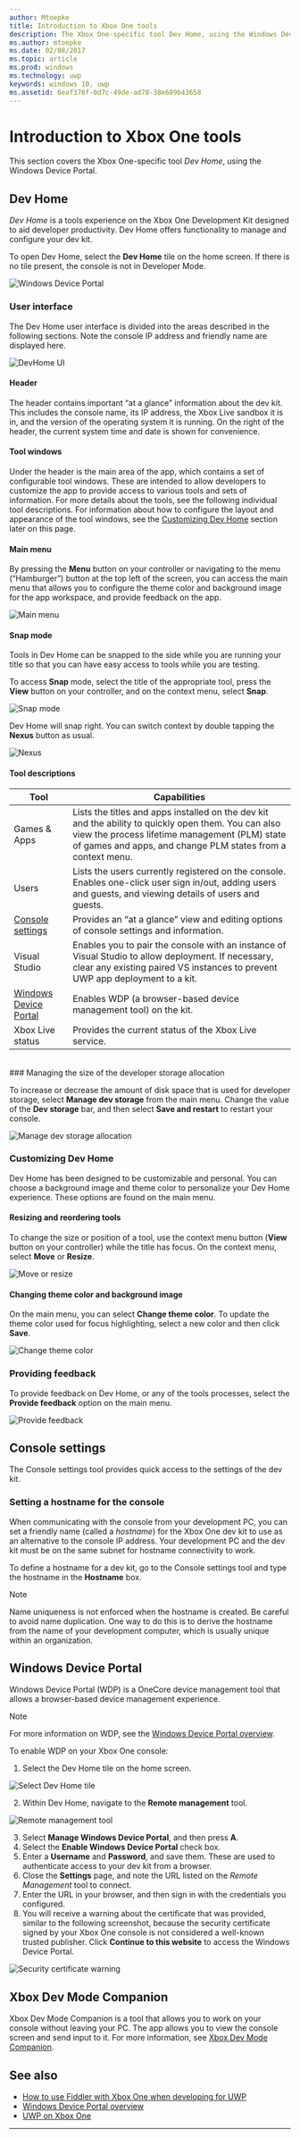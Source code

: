 ```yaml
---
author: Mtoepke
title: Introduction to Xbox One tools
description: The Xbox One-specific tool Dev Home, using the Windows Device Portal.
ms.author: mtoepke
ms.date: 02/08/2017
ms.topic: article
ms.prod: windows
ms.technology: uwp
keywords: windows 10, uwp
ms.assetid: 6eaf376f-0d7c-49de-ad78-38e689b43658
---
```


# Introduction to Xbox One tools

This section covers the Xbox One-specific tool _Dev Home_, using the Windows Device Portal.

## Dev Home

_Dev Home_ is a tools experience on the Xbox One Development Kit designed to aid developer productivity. Dev Home offers functionality to manage and configure your dev kit.

To open Dev Home, select the **Dev Home** tile on the home screen. If there is no tile present, the console is not in Developer Mode.

  ![Windows Device Portal](images/windowsdeviceportal_1.png)

### User interface
The Dev Home user interface is divided into the areas described in the following sections. Note the console IP address and friendly name are displayed here.

  ![DevHome UI](images/devhome_ui.png)

#### Header
The header contains important “at a glance” information about the dev kit. This includes the console name, its IP address, the Xbox Live sandbox it is in, and the version of the operating system it is running. On the right of the header, the current system time and date is shown for convenience.

#### Tool windows
Under the header is the main area of the app, which contains a set of configurable tool windows. These are intended to allow developers to customize the app to provide access to various tools and sets of information. For more details about the tools, see the following individual tool descriptions. For information about how to configure the layout and appearance of the tool windows, see the [Customizing Dev Home](#customizing-dev-home) section later on this page.

#### Main menu
By pressing the **Menu** button on your controller or navigating to the menu (“Hamburger”) button at the top left of the screen, you can access the main menu that allows you to configure the theme color and background image for the app workspace, and provide feedback on the app.

  ![Main menu](images/devhome_mainmenu.png)

#### Snap mode
Tools in Dev Home can be snapped to the side while you are running your title so that you can have easy access to tools while you are testing.

To access **Snap** mode, select the title of the appropriate tool, press the **View** button on your controller, and on the context menu, select **Snap**.

  ![Snap mode](images/devhome_snapmode.png)

Dev Home will snap right. You can switch context by double tapping the **Nexus** button as usual.

  ![Nexus](images/devhome_nexus.png)

#### Tool descriptions
| Tool	| Capabilities |
|-------|--------------|
| Games & Apps	| Lists the titles and apps installed on the dev kit and the ability to quickly open them. You can also view the process lifetime management (PLM) state of games and apps, and change PLM states from a context menu. |
| Users	| Lists the users currently registered on the console. Enables one-click user sign in/out, adding users and guests, and viewing details of users and guests. |
| [Console settings](#console-settings) | Provides an “at a glance” view and editing options of console settings and information. |
| Visual Studio | Enables you to pair the console with an instance of Visual Studio to allow deployment. If necessary, clear any existing paired VS instances to prevent UWP app deployment to a kit. |
| [Windows Device Portal](#windows-device-portal) |	Enables WDP (a browser-based device management tool) on the kit. |
| Xbox Live status | Provides the current status of the Xbox Live service. |
<br/>
### Managing the size of the developer storage allocation

To increase or decrease the amount of disk space that is used for developer storage, select **Manage dev storage** from the main menu. Change the value of the **Dev storage** bar, and then select **Save and restart** to restart your console.

  ![Manage dev storage allocation](images/devhome_storage.png)

### Customizing Dev Home

Dev Home has been designed to be customizable and personal. You can choose a background image and theme color to personalize your Dev Home experience. These options are found on the main menu.

#### Resizing and reordering tools
To change the size or position of a tool, use the context menu button (**View** button on your controller) while the title has focus. On the context menu, select **Move** or **Resize**.

  ![Move or resize](images/devhome_move.png)

#### Changing theme color and background image
On the main menu, you can select **Change theme color**. To update the theme color used for focus highlighting, select a new color and then click **Save**.

  ![Change theme color](images/devhome_colors.png)

### Providing feedback
To provide feedback on Dev Home, or any of the tools processes, select the **Provide feedback** option on the main menu.

  ![Provide feedback](images/devhome_feedback.png)

## Console settings
The Console settings tool provides quick access to the settings of the dev kit.

### Setting a hostname for the console
When communicating with the console from your development PC, you can set a friendly name (called a _hostname_) for the Xbox One dev kit to use as an alternative to the console IP address. Your development PC and the dev kit must be on the same subnet for hostname connectivity to work.  

To define a hostname for a dev kit, go to the Console settings tool and type the hostname in the __Hostname__ box.  

> [!NOTE]
> Name uniqueness is not enforced when the hostname is created. Be careful to avoid name duplication. One way to do this is to derive the hostname from the name of your development computer, which is usually unique within an organization.

## Windows Device Portal
Windows Device Portal (WDP) is a OneCore device management tool that allows a browser-based device management experience.

> [!NOTE]
> For more information on WDP, see the [Windows Device Portal overview](../debug-test-perf/device-portal.md).

To enable WDP on your Xbox One console:

1. Select the Dev Home tile on the home screen.

  ![Select Dev Home tile](images/windowsdeviceportal_1.png)

2. Within Dev Home, navigate to the **Remote management** tool.

  ![Remote management tool](images/windowsdeviceportal_2.png)

3. Select __Manage Windows Device Portal__, and then press __A__.
4. Select the __Enable Windows Device Portal__ check box.
5. Enter a __Username__ and __Password__, and save them. These are used to authenticate access to your dev kit from a browser.
6. Close the __Settings__ page, and note the URL listed on the _Remote Management_ tool to connect.
7. Enter the URL in your browser, and then sign in with the credentials you configured.
8. You will receive a warning about the certificate that was provided, similar to the following screenshot, because the security certificate signed by your Xbox One console is not considered a well-known trusted publisher. Click **Continue to this website** to access the Windows Device Portal.

  ![Security certificate warning](images/security_cert_warning.jpg)

## Xbox Dev Mode Companion
Xbox Dev Mode Companion is a tool that allows you to work on your console without leaving your PC. The app allows you to view the console screen and send input to it. For more information, see [Xbox Dev Mode Companion](xbox-dev-mode-companion.md).

## See also
- [How to use Fiddler with Xbox One when developing for UWP](uwp-fiddler.md)
- [Windows Device Portal overview](../debug-test-perf/device-portal.md)
- [UWP on Xbox One](index.md)


----
